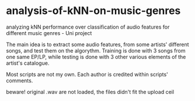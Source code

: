 # analysis-of-kNN-on-music-genres
analyzing kNN performance over classification of audio features for different music genres - Uni project

The main idea is to extract some audio features, from some artists' different songs, and test them on the algorythm. Training is done with 3 songs from one same EP/LP, while testing is done with 3 other various elements of the artist's catalogue.

Most scripts are not my own. Each author is credited within scripts' comments.

beware! original .wav are not loaded, the files didn't fit the upload ceil
